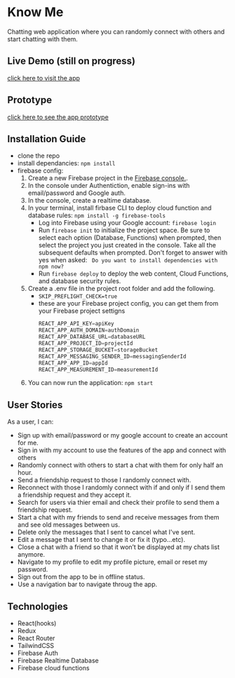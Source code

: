 # Know Me
Chatting web application where you can randomly connect with others and start chatting with them.

## Live Demo (still on progress)

[click here to visit the app](https://know-me-chat.netlify.app/)

## Prototype 
[click here to see the app prototype](https://www.figma.com/proto/iO3Ji7jc7jjMbunV0e3fsl/Random-Chat-App?node-id=48%3A0&scaling=min-zoom)

## Installation Guide
- clone the repo
- install dependancies: `npm install`
- firebase config:
   1. Create a new Firebase project in the [Firebase console.](https://console.firebase.google.com/).
   2. In the console under Authentiction, enable sign-ins with email/password and Google auth.
   3. In the console, create a realtime database.
   4. In your terminal,  install firbase CLI to deploy cloud function and database rules: `npm install -g firebase-tools` 
      - Log into Firebase using your Google account: `firebase login`
      - Run `firebase init` to initialize the project space. Be sure to select each option (Database, Functions) when prompted, then select the project you just created in the console. Take all the subsequent defaults when prompted. Don't forget to answer with yes when asked: ` Do you want to install dependencies with npm now?` 
      - Run `firebase deploy` to deploy the web content, Cloud Functions, and database security rules.
   5. Create a .env file in the project root folder and add the following.
      - `SKIP_PREFLIGHT_CHECK=true`
      - these are your Firebase project config, you can get them from your Firebase project settigns
        ```js
        REACT_APP_API_KEY=apiKey
        REACT_APP_AUTH_DOMAIN=authDomain
        REACT_APP_DATABASE_URL=databaseURL
        REACT_APP_PROJECT_ID=projectId
        REACT_APP_STORAGE_BUCKET=storageBucket
        REACT_APP_MESSAGING_SENDER_ID=messagingSenderId
        REACT_APP_APP_ID=appId
        REACT_APP_MEASUREMENT_ID=measurementId
        ```
   6. You can now run the application: `npm start`     
      
## User Stories

As a user, I can:
  - Sign up with email/password or my google account to create an account for me.
  - Sign in with my account to use the features of the app and connect with others
  - Randomly connect with others to start a chat with them for only half an hour.
  - Send a friendship request to those I randomly connect with.
  - Reconnect with those I randomly connect with if and only if I send them a friendship request and they accept it.
  - Search for users via thier email and check their profile to send them a friendship request.
  - Start a chat with my friends to send and receive messages from them and see old messages between us.
  - Delete only the messages that I sent to cancel what I've sent.
  - Edit a message that I sent to change it or fix it (typo...etc).
  - Close a chat with a friend so that it won’t be displayed at my chats list anymore.
  - Navigate to my profile to edit my profile picture, email or reset my password.
  - Sign out from the app to be in offline status.
  - Use a navigation bar to navigate throug the app.
## Technologies
 - React(hooks)
 - Redux
 - React Router
 - TailwindCSS
 - Firebase Auth
 - Firebase Realtime Database
 - Firebase cloud functions
